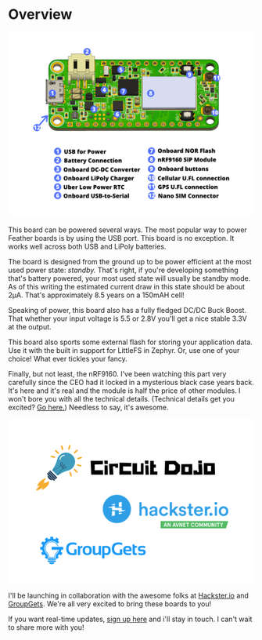 # Overview


![Diagram](img/nrf9160-feather-v31-features.png)


This board can be powered several ways. The most popular way to power Feather boards is by using the USB port. This board is no exception. It works well across both USB and LiPoly batteries.

The board is designed from the ground up to be power efficient at the most used power state: *standby.* That's right, if you're developing something that's battery powered, your most used state will usually be standby mode. As of this writing the estimated current draw in this state should be about 2µA. That's approximately 8.5 years on a 150mAH cell!

Speaking of power, this board also has a fully fledged DC/DC Buck Boost. That whether your input voltage is 5.5 or 2.8V you'll get a nice stable 3.3V at the output.

This board also sports some external flash for storing your application data. Use it with the built in support for LittleFS in Zephyr. Or, use one of your choice! What ever tickles your fancy.

Finally, but not least, the nRF9160. I've been watching this part very carefully since the CEO had it locked in a mysterious black case years back. It's here and it's real and the module is half the price of other modules. I won't bore you with all the technical details. (Technical details get you excited? [Go here.](https://www.nordicsemi.com/Products/Low-power-cellular-IoT/nRF9160)) Needless to say, it's awesome.

![Logos](img/Logos.png)

I'll be launching in collaboration with the awesome folks at [Hackster.io](https://www.hackster.io/launch) and [GroupGets](https://groupgets.com). We're all very excited to bring these boards to you!

If you want real-time updates, [sign up here](https://www.jaredwolff.com/store/nrf91-feather/) and i'll stay in touch. I can't wait to share more with you!